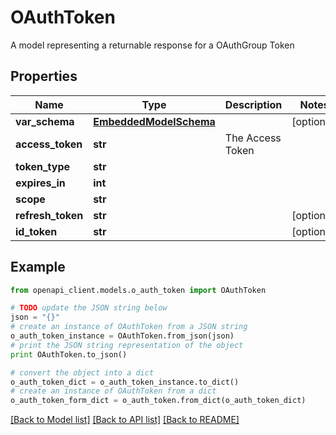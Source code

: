 # OAuthToken

A model representing a returnable response for a OAuthGroup Token

## Properties
Name | Type | Description | Notes
------------ | ------------- | ------------- | -------------
**var_schema** | [**EmbeddedModelSchema**](EmbeddedModelSchema.md) |  | [optional] 
**access_token** | **str** | The Access Token | 
**token_type** | **str** |  | 
**expires_in** | **int** |  | 
**scope** | **str** |  | 
**refresh_token** | **str** |  | [optional] 
**id_token** | **str** |  | [optional] 

## Example

```python
from openapi_client.models.o_auth_token import OAuthToken

# TODO update the JSON string below
json = "{}"
# create an instance of OAuthToken from a JSON string
o_auth_token_instance = OAuthToken.from_json(json)
# print the JSON string representation of the object
print OAuthToken.to_json()

# convert the object into a dict
o_auth_token_dict = o_auth_token_instance.to_dict()
# create an instance of OAuthToken from a dict
o_auth_token_form_dict = o_auth_token.from_dict(o_auth_token_dict)
```
[[Back to Model list]](../README.md#documentation-for-models) [[Back to API list]](../README.md#documentation-for-api-endpoints) [[Back to README]](../README.md)


